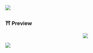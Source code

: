 <a href="https://github.com/mujicat/"><img src="https://raw.githubusercontent.com/mujicat/mujicat/main/img/yummy.gif"></a>
### ⛩ Preview
<p align="center">
  <img src="https://github-production-user-asset-6210df.s3.amazonaws.com/99200719/275473711-f1e80aa4-3ef7-471c-aaa3-4ea3f49c7802.png" />
</p>
<a href="https://github.com/mujicat/"><img src="https://raw.githubusercontent.com/mujicat/mujicat/main/img/yummy.gif"></a>
